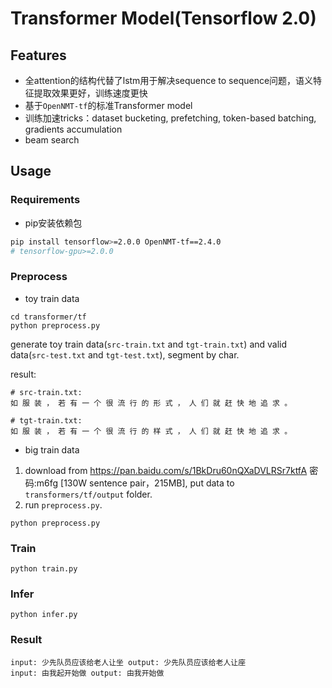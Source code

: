 # Transformer Model(Tensorflow 2.0)

## Features

* 全attention的结构代替了lstm用于解决sequence to sequence问题，语义特征提取效果更好，训练速度更快
* 基于`OpenNMT-tf`的标准Transformer model
* 训练加速tricks：dataset bucketing, prefetching, token-based batching, gradients accumulation
* beam search

## Usage

### Requirements
* pip安装依赖包
```bash
pip install tensorflow>=2.0.0 OpenNMT-tf==2.4.0
# tensorflow-gpu>=2.0.0
```

### Preprocess


- toy train data
```
cd transformer/tf
python preprocess.py
```

generate toy train data(`src-train.txt` and `tgt-train.txt`) and valid data(`src-test.txt` and `tgt-test.txt`), segment by char.

result:
```
# src-train.txt:
如 服 装 ， 若 有 一 个 很 流 行 的 形 式 ， 人 们 就 赶 快 地 追 求 。

# tgt-train.txt:
如 服 装 ， 若 有 一 个 很 流 行 的 样 式 ， 人 们 就 赶 快 地 追 求 。
```

- big train data

1. download from https://pan.baidu.com/s/1BkDru60nQXaDVLRSr7ktfA  密码:m6fg [130W sentence pair，215MB], put data to `transformers/tf/output` folder.
2. run `preprocess.py`.
```
python preprocess.py
```


### Train

```
python train.py
```

### Infer
```
python infer.py

```

### Result
```
input: 少先队员应该给老人让坐 output: 少先队员应该给老人让座
input: 由我起开始做 output: 由我开始做

```
